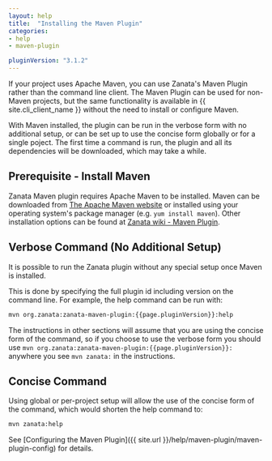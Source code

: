 ```yaml
---
layout: help
title:  "Installing the Maven Plugin"
categories:
- help
- maven-plugin

pluginVersion: "3.1.2"
---
```


If your project uses Apache Maven, you can use Zanata's Maven Plugin rather than the command line client. The Maven Plugin can be used for non-Maven projects, but the same functionality is available in {{ site.cli_client_name }} without the need to install or configure Maven.

With Maven installed, the plugin can be run in the verbose form with no additional setup, or can be set up to use the concise form globally or for a single poject. The first time a command is run, the plugin and all its dependencies will be downloaded, which may take a while.

## Prerequisite - Install Maven

Zanata Maven plugin requires Apache Maven to be installed. Maven can be downloaded from [The Apache Maven website](http://maven.apache.org/) or installed using your operating system's package manager (e.g. `yum install maven`). Other installation options can be found at [Zanata wiki - Maven Plugin][wiki-zanata-plugin].

[wiki-zanata-plugin]: https://github.com/zanata/zanata-server/wiki/Zanata-Maven-Integration


## Verbose Command (No Additional Setup)

It is possible to run the Zanata plugin without any special setup once Maven is installed.

This is done by specifying the full plugin id including version on the command line. For example, the help command can be run with:

```bash
mvn org.zanata:zanata-maven-plugin:{{page.pluginVersion}}:help
```

The instructions in other sections will assume that you are using the concise form of the command, so if you choose to use the verbose form you should use `mvn org.zanata:zanata-maven-plugin:{{page.pluginVersion}}:` anywhere you see `mvn zanata:` in the instructions.

## Concise Command

Using global or per-project setup will allow the use of the concise form of the command, which would shorten the help command to:

```bash
mvn zanata:help
```

See [Configuring the Maven Plugin]({{ site.url }}/help/maven-plugin/maven-plugin-config) for details.
